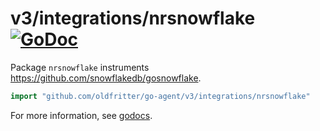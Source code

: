 # v3/integrations/nrsnowflake [![GoDoc](https://godoc.org/github.com/oldfritter/go-agent/v3/integrations/nrsnowflake?status.svg)](https://godoc.org/github.com/oldfritter/go-agent/v3/integrations/nrsnowflake)

Package `nrsnowflake` instruments https://github.com/snowflakedb/gosnowflake.

```go
import "github.com/oldfritter/go-agent/v3/integrations/nrsnowflake"
```

For more information, see
[godocs](https://godoc.org/github.com/oldfritter/go-agent/v3/integrations/nrsnowflake).
